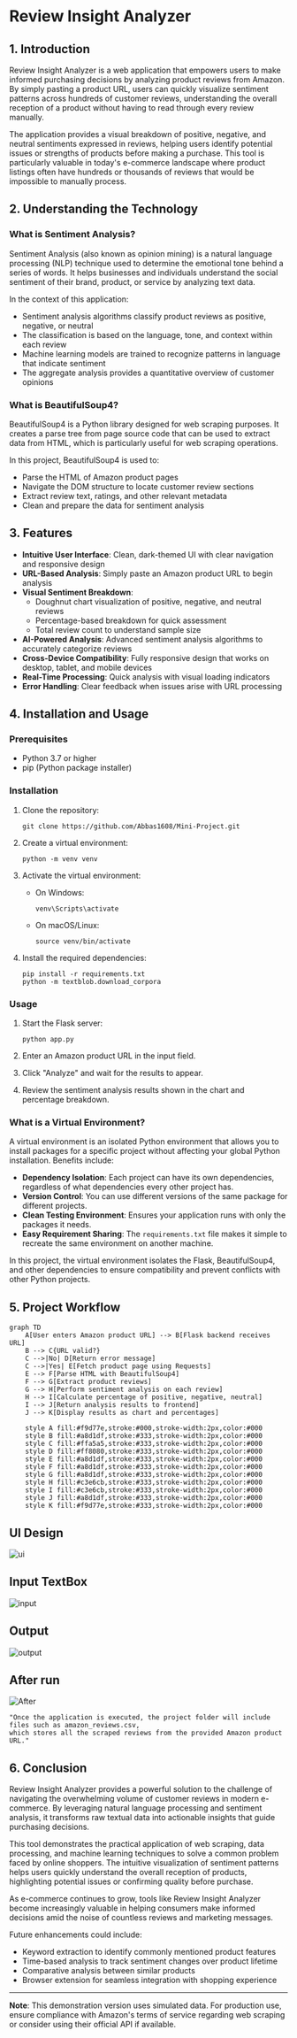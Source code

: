 # Review Insight Analyzer

## 1. Introduction

Review Insight Analyzer is a web application that empowers users to make informed purchasing decisions by analyzing product reviews from Amazon. By simply pasting a product URL, users can quickly visualize sentiment patterns across hundreds of customer reviews, understanding the overall reception of a product without having to read through every review manually.

The application provides a visual breakdown of positive, negative, and neutral sentiments expressed in reviews, helping users identify potential issues or strengths of products before making a purchase. This tool is particularly valuable in today's e-commerce landscape where product listings often have hundreds or thousands of reviews that would be impossible to manually process.

## 2. Understanding the Technology

### What is Sentiment Analysis?

Sentiment Analysis (also known as opinion mining) is a natural language processing (NLP) technique used to determine the emotional tone behind a series of words. It helps businesses and individuals understand the social sentiment of their brand, product, or service by analyzing text data.

In the context of this application:
- Sentiment analysis algorithms classify product reviews as positive, negative, or neutral
- The classification is based on the language, tone, and context within each review
- Machine learning models are trained to recognize patterns in language that indicate sentiment
- The aggregate analysis provides a quantitative overview of customer opinions

### What is BeautifulSoup4?

BeautifulSoup4 is a Python library designed for web scraping purposes. It creates a parse tree from page source code that can be used to extract data from HTML, which is particularly useful for web scraping operations.

In this project, BeautifulSoup4 is used to:
- Parse the HTML of Amazon product pages
- Navigate the DOM structure to locate customer review sections
- Extract review text, ratings, and other relevant metadata
- Clean and prepare the data for sentiment analysis

## 3. Features

- **Intuitive User Interface**: Clean, dark-themed UI with clear navigation and responsive design
- **URL-Based Analysis**: Simply paste an Amazon product URL to begin analysis
- **Visual Sentiment Breakdown**: 
  - Doughnut chart visualization of positive, negative, and neutral reviews
  - Percentage-based breakdown for quick assessment
  - Total review count to understand sample size
- **AI-Powered Analysis**: Advanced sentiment analysis algorithms to accurately categorize reviews
- **Cross-Device Compatibility**: Fully responsive design that works on desktop, tablet, and mobile devices
- **Real-Time Processing**: Quick analysis with visual loading indicators
- **Error Handling**: Clear feedback when issues arise with URL processing

## 4. Installation and Usage

### Prerequisites
- Python 3.7 or higher
- pip (Python package installer)

### Installation

1. Clone the repository:
   ```
   git clone https://github.com/Abbas1608/Mini-Project.git
   ```

2. Create a virtual environment:
   ```
   python -m venv venv
   ```

3. Activate the virtual environment:
   - On Windows:
     ```
     venv\Scripts\activate
     ```
   - On macOS/Linux:
     ```
     source venv/bin/activate
     ```

4. Install the required dependencies:
   ```
   pip install -r requirements.txt
   python -m textblob.download_corpora
   ```

### Usage

1. Start the Flask server:
   ```
   python app.py
   ```
2. Enter an Amazon product URL in the input field.

3. Click "Analyze" and wait for the results to appear.

4. Review the sentiment analysis results shown in the chart and percentage breakdown.

### What is a Virtual Environment?

A virtual environment is an isolated Python environment that allows you to install packages for a specific project without affecting your global Python installation. Benefits include:

- **Dependency Isolation**: Each project can have its own dependencies, regardless of what dependencies every other project has.
- **Version Control**: You can use different versions of the same package for different projects.
- **Clean Testing Environment**: Ensures your application runs with only the packages it needs.
- **Easy Requirement Sharing**: The `requirements.txt` file makes it simple to recreate the same environment on another machine.

In this project, the virtual environment isolates the Flask, BeautifulSoup4, and other dependencies to ensure compatibility and prevent conflicts with other Python projects.

## 5. Project Workflow

```mermaid
graph TD
    A[User enters Amazon product URL] --> B[Flask backend receives URL]
    B --> C{URL valid?}
    C -->|No| D[Return error message]
    C -->|Yes| E[Fetch product page using Requests]
    E --> F[Parse HTML with BeautifulSoup4]
    F --> G[Extract product reviews]
    G --> H[Perform sentiment analysis on each review]
    H --> I[Calculate percentage of positive, negative, neutral]
    I --> J[Return analysis results to frontend]
    J --> K[Display results as chart and percentages]
    
    style A fill:#f9d77e,stroke:#000,stroke-width:2px,color:#000
    style B fill:#a8d1df,stroke:#333,stroke-width:2px,color:#000
    style C fill:#ffa5a5,stroke:#333,stroke-width:2px,color:#000
    style D fill:#ff8080,stroke:#333,stroke-width:2px,color:#000
    style E fill:#a8d1df,stroke:#333,stroke-width:2px,color:#000
    style F fill:#a8d1df,stroke:#333,stroke-width:2px,color:#000
    style G fill:#a8d1df,stroke:#333,stroke-width:2px,color:#000
    style H fill:#c3e6cb,stroke:#333,stroke-width:2px,color:#000
    style I fill:#c3e6cb,stroke:#333,stroke-width:2px,color:#000
    style J fill:#a8d1df,stroke:#333,stroke-width:2px,color:#000
    style K fill:#f9d77e,stroke:#333,stroke-width:2px,color:#000

```
## UI Design 

![ui](Output/UI.png)

## Input TextBox

![input](Output/InputUI.png)

## Output 
![output](Output/Output1.png)

## After run 
![After](Output/After_run.png)

```
"Once the application is executed, the project folder will include files such as amazon_reviews.csv,
which stores all the scraped reviews from the provided Amazon product URL."
```

## 6. Conclusion

Review Insight Analyzer provides a powerful solution to the challenge of navigating the overwhelming volume of customer reviews in modern e-commerce. By leveraging natural language processing and sentiment analysis, it transforms raw textual data into actionable insights that guide purchasing decisions.

This tool demonstrates the practical application of web scraping, data processing, and machine learning techniques to solve a common problem faced by online shoppers. The intuitive visualization of sentiment patterns helps users quickly understand the overall reception of products, highlighting potential issues or confirming quality before purchase.

As e-commerce continues to grow, tools like Review Insight Analyzer become increasingly valuable in helping consumers make informed decisions amid the noise of countless reviews and marketing messages.

Future enhancements could include:
- Keyword extraction to identify commonly mentioned product features
- Time-based analysis to track sentiment changes over product lifetime
- Comparative analysis between similar products
- Browser extension for seamless integration with shopping experience

---

**Note**: This demonstration version uses simulated data. For production use, ensure compliance with Amazon's terms of service regarding web scraping or consider using their official API if available.
